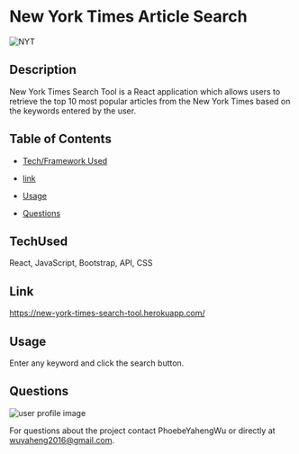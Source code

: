 # New York Times Article Search
![NYT](https://user-images.githubusercontent.com/52837649/87074942-9c2fa700-c1ed-11ea-9ddf-7e20e2a108c8.gif)

## Description
New York Times Search Tool is a React application which allows users to retrieve the top 10 most popular articles from the New York Times based on the keywords entered by the user.

## Table of Contents

* [Tech/Framework Used](#TechUsed)

* [link](#Link)

* [Usage](#usage) 

* [Questions](#Questions)


## TechUsed
React, JavaScript, Bootstrap, API, CSS

## Link
https://new-york-times-search-tool.herokuapp.com/

## Usage
Enter any keyword and click the search button.

## Questions
![user profile image](https://avatars0.githubusercontent.com/u/52837649?v=4)

For questions about the project contact PhoebeYahengWu or directly at wuyaheng2016@gmail.com.
